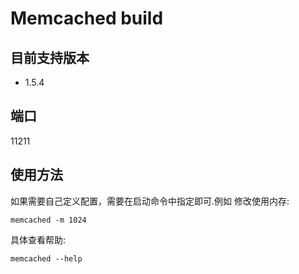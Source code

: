 Memcached build
==============

目前支持版本
------------

- 1.5.4

端口
----

11211

使用方法
--------

如果需要自己定义配置，需要在启动命令中指定即可.例如 修改使用内存:

```
memcached -m 1024

```

具体查看帮助:

```
memcached --help

```
